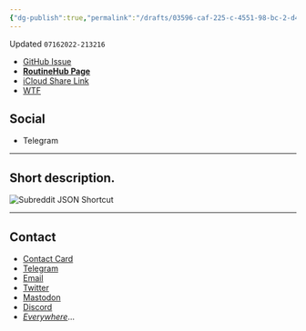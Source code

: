```yaml
---
{"dg-publish":true,"permalink":"/drafts/03596-caf-225-c-4551-98-bc-2-d4-edf-7-f3066/","dgHomeLink":true,"dgPassFrontmatter":false}
---
```


Updated `07162022-213216`

- [GitHub Issue](https://github.com/extratone/i/issues/)
- [**RoutineHub Page**](https://routinehub.co/shortcut/)
- [iCloud Share Link]()
- [WTF](https://davidblue.wtf/drafts/03596CAF-225C-4551-98BC-2D4EDF7F3066.html)

## Social

- Telegram

---

## Short description.

![Subreddit JSON Shortcut](https://i.snap.as/7ECF0xAT.png)

---

## Contact

- [Contact Card](https://davidblue.wtf/db.vcf)
- [Telegram](https://t.me/extratone)
- [Email](mailto:davidblue@extratone.com) 
- [Twitter](https://twitter.com/NeoYokel)
- [Mastodon](https://mastodon.social/@DavidBlue)
- [Discord](https://discord.gg/0b9KQUKP858b0iZF)
- [*Everywhere*](https://raindrop.io/davidblue/social-directory-21059174)...